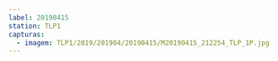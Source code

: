 ```yaml
---
label: 20190415
station: TLP1
capturas:
  - imagem: TLP1/2019/201904/20190415/M20190415_212254_TLP_1P.jpg
---
```


